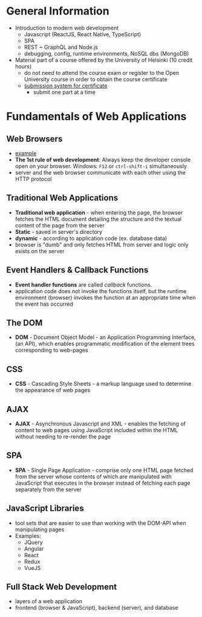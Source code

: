 # General Information

- Introduction to modern web development
  - Javascript (ReactJS, React Native, TypeScript)
  - SPA
  - REST ~ GraphQL and Node.js
  - debugging, config, runtime environments, NoSQL dbs (MongoDB)
- Material part of a course offered by the University of Helsinki (10 credit hours)
  - do not need to attend the course exam or register to the Open University course in order to obtain the course certificate
  - [submission system for certificate](https://studies.cs.helsinki.fi/stats/courses/fullstackopen)
    - submit one part at a time

# Fundamentals of Web Applications

## Web Browsers

- [example](https://studies.cs.helsinki.fi/exampleapp)
- **The 1st rule of web development**: Always keep the developer console open on your browser. Windows: `F12` or `ctrl-shift-i` simultaneously
- server and the web browser communicate with each other using the HTTP protocol

## Traditional Web Applications

- **Traditional web application** - when entering the page, the browser fetches the HTML document detailing the structure and the textual content of the page from the server
- **Static** - saved in server's directory
- **dynamic** - according to application code (ex. database data)
- browser is "dumb" and only fetches HTML from server and logic only exists on the server

## Event Handlers & Callback Functions

- **Event handler functions** are called _callback_ functions.
- application code does not invoke the functions itself, but the runtime environment (browser) invokes the function at an appropriate time when the event has occurred

## The DOM

- **DOM** - Document Object Model - an Application Programming Interface, (an API), which enables programmatic modification of the element trees corresponding to web-pages

## CSS

- **CSS** - Cascading Style Sheets - a markup language used to determine the appearance of web pages

## AJAX

- **AJAX** - Asynchronous Javascript and XML - enables the fetching of content to web pages using JavaScript included within the HTML without needing to re-render the page

## SPA

- **SPA** - Single Page Application - comprise only one HTML page fetched from the server whose contents of which are manipulated with JavaScript that executes in the browser instead of fetching each page separately from the server

## JavaScript Libraries

- tool sets that are easier to use than working with the DOM-API when manipulating pages
- Examples:
  - JQuery
  - Angular
  - React
  - Redux
  - VueJS

## Full Stack Web Development

- layers of a web application
- frontend (browser & JavaScript), backend (server), and database
